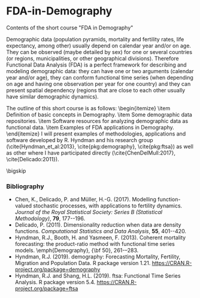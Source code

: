 # FDA-in-Demography
Contents of the short course "FDA in Demography"

Demographic data (population pyramids, mortality and fertility rates, life expectancy, among other) usually depend on calendar year and/or on age. They can be observed (maybe detailed by sex) for one or several countries (or regions, municipalities, or other geographical divisions). Therefore Functional Data Analysis (FDA) is a perfect framework for describing and modeling demographic data: they can have one or two arguments (calendar year and/or age), they can conform functional time series (when depending on age and having one observation per year for one country) and they can present spatial dependency (regions that are close to each other usually have similar demographic dynamics). 

The outline of this short course is as follows:
\begin{itemize}
\item Definition of basic concepts in Demography.
\item Some demographic data repositories.
\item Software resources for analyzing demographic data as functional data.
\item Examples of FDA applications in Demography.
\end{itemize}
I will present examples of methodologies, applications and software developed by R. Hyndman and his research group (\cite{Hyndman_et_al:2013}, \cite{pkg:demography}, \cite{pkg:ftsa})
as well as other where I have participated directly (\cite{ChenDelMull:2017}, \cite{Delicado:2011}).

\bigskip

### Bibliography
- Chen, K., Delicado, P. and Müller, H.-G. (2017). Modelling function-valued stochastic processes, with applications to fertility dynamics. *Journal of the Royal Statistical Society: Series B (Statistical Methodology)*, **79**, 177--196.
- Delicado, P. (2011). Dimensionality reduction when data are density functions. *Computational Statistics and Data Analysis*, **55**, 401--420.
- Hyndman, R.J., Booth, H. and Yasmeen, F. (2013). Coherent mortality forecasting: the product-ratio method with functional time series models. \emph{Demography}, {\bf 50}, 261-–283.
- Hyndman, R.J. (2019). demography: Forecasting Mortality, Fertility, Migration and Population Data. R package version 1.21. https://CRAN.R-project.org/package=demography
- Hyndman, R.J. and Shang, H.L. (2019). ftsa: Functional Time Series Analysis. R package version 5.4. https://CRAN.R-project.org/package=ftsa
